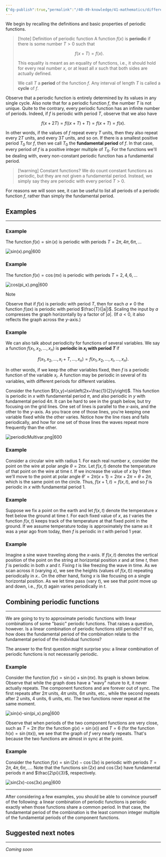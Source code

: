 ```yaml
---
{"dg-publish":true,"permalink":"/40-49-knowledge/41-mathematics/differential-equations/fourier-series/fourier-series-solutions-ii-periodic-functions/","tags":["differential_equations"],"updated":"2025-08-02T15:51:07-07:00"}
---
```


We begin by recalling the definitions and basic properties of periodic functions.

> [!note] Definition of periodic function
> A function $f(x)$ is **periodic** if there is some number $T>0$ such that
> 
> $$f(x+T) = f(x).$$
> 
> This equality is meant as an equality of functions, i.e., it should hold for every real number $x$, or at least all $x$ such that both sides are actually defined.
> 
> We call $T$ a **period** of the function $f$. Any interval of length $T$ is called a **cycle** of $f$.


Observe that a periodic function is entirely determined by its values in any single cycle. Also note that for a periodic function $f$, the number $T$ is not unique. Quite to the contrary, every periodic function has an infinite number of periods. Indeed, if $f$ is periodic with period $T$, observe that we also have

$$
f(x+2T) = f((x+T)+T)=f(x+T)=f(x).
$$

In other words, if the values of $f$ repeat every $T$ units, then they also repeat every $2T$ units, and every $3T$ units, and so on. If there is a smallest positive period $T_0$ for $f$, then we call $T_0$ the **fundamental period** of $f$. In that case, every period of $f$ is a positive integer multiple of $T_0$. For the functions we'll be dealing with, every non-constant periodic function has a fundamental period.

> [!warning] Constant functions?
> We do count constant functions as periodic, but they are not given a fundamental period. Instead, we simply say they are periodic with every period $T>0$.

For reasons we will soon see, it can be useful to list all periods of a periodic function $f$, rather than simply the fundamental period.

## Examples
---
### Example

The function $f(x)=\sin(x)$ is periodic with periods $T=2\pi, 4\pi, 6\pi, \ldots$

![sin(x).png|600](/img/user/90-99%20Meta/91%20Images/Differential%20equations/sin(x).png)

### Example

The function $f(x)=\cos(\pi x)$ is periodic with periods $T=2, 4, 6, \ldots$

![cos(pi_x).png|600](/img/user/90-99%20Meta/91%20Images/Differential%20equations/cos(pi_x).png)

> [!note]
> Observe that if $f(x)$ is periodic with period $T$, then for each $a\neq 0$ the function $f(ax)$ is periodic with period $\frac{T}{|a|}$. Scaling the input by $a$ compresses the graph horizontally by a factor of $|a|$. (If $a<0$, it also reflects the graph across the $y$-axis.)

### Example

We can also talk about periodicity for functions of several variables. We say a function $f(x_1, x_2,\ldots, x_n)$ is **periodic in $x_i$ with period $T$** if

$$
f(x_1,x_2,...,x_i+T,...,x_n) = f(x_1,x_2,...,x_i,...,x_n).
$$

In other words, if we keep the other variables fixed, then $f$ is a periodic function of the variable $x_i$. A function may be periodic in several of its variables, with different periods for different variables.

Consider the function $f(x,y)=\sin\left(2x+\frac{1}{2}y\right)$. This function is periodic in $x$ with fundamental period $\pi$, and also periodic in $y$ with fundamental period $4\pi$. It can be hard to see in the graph below, but try focusing on the grid lines. One set of lines is parallel to the $x$-axis, and the other to the $y$-axis. As you trace one of those lines, you're keeping one variable fixed while the other varies. Notice how the line rises and falls periodically, and how for one set of those lines the waves repeat more frequently than the other.

![periodicMultivar.png|600](/img/user/90-99%20Meta/91%20Images/Differential%20equations/periodicMultivar.png)

### Example

Consider a circular wire with radius 1. For each real number $x$, consider the point on the wire at polar angle $\theta = 2\pi x$. Let $f(x,t)$ denote the temperature of that point on the wire at time $t$. If we increase the value of $x$ by 1 then we'll move to the point at polar angle $\theta' = 2\pi(x+1) = 2\pi x+2\pi = \theta+2\pi$, which is the same point on the circle. Thus, $f(x+1,t)=f(x,t)$, and so $f$ is periodic in $x$ with fundamental period 1.

### Example

Suppose we fix a point on the earth and let $f(x,t)$ denote the temperature $x$ feet below the ground at time $t$. For each fixed value of $x$, as $t$ varies the function $f(x,t)$ keeps track of the temperature at that fixed point in the ground. If we assume temperature today is approximately the same as it was a year ago from today, then $f$ is periodic in $t$ with period 1 year.

### Example

Imagine a sine wave traveling along the $x$-axis. If $f(x,t)$ denotes the vertical position of the point on the string at horizontal position $x$ and at time $t$, then $f$ is periodic in both $x$ and $t$. Fixing $t$ is like freezing the wave in time. As we scan across it (varying $x$), we see the heights (values of $f(x,t)$) repeating periodically in $x$.. On the other hand, fixing $x$ is like focusing on a single horizontal position. As we let time pass (vary $t$), we see that point move up and down, i.e., $f(x,t)$ again varies periodically in $t$.


## Combining periodic functions
---

We are going to try to approximate periodic functions with linear combinations of some "basic" periodic functions. That raises a question, however. Is a linear combination of periodic functions still periodic? If so, how does the fundamental period of the combination relate to the fundamental period of the individual functions?

The answer to the first question might surprise you: a linear combination of periodic functions is not necessarily periodic.

### Example

Consider the function $f(x)=\sin(x)+\sin(\pi x)$. Its graph is shown below. Observe that while the graph does have a "wavy" nature to it, it never actually repeats. The component functions  and  are forever out of sync. The first repeats after $2\pi$ units, $4\pi$ units, $6\pi$ units, etc., while the second repeats after 2 units, 4 units, 6 units, etc. The two functions never repeat at the same moment.

![sin(x)-sin(pi_x).png|600](/img/user/90-99%20Meta/91%20Images/Differential%20equations/sin(x)-sin(pi_x).png)

Observe that when periods of the two component functions are very close, such as $T=2\pi$ (for the function $g(x)=\sin(x)$) and $T=6$ (for the function $h(x)=\sin(\pi x)$), we see that the graph of $f$ very nearly repeats. That's because the two functions are almost in sync at the point.

### Example

Consider the function $f(x)=\sin(2x)-\cos(3x)$ is periodic with periods $T=2\pi, 4\pi, 6\pi, \ldots$. Note that the functions $\sin(2x)$ and $\cos(3x)$ have fundamental periods $\pi$ and $\frac{2\pi}{3}$, respectively.

![sin(2x)-cos(3x).png|600](/img/user/90-99%20Meta/91%20Images/Differential%20equations/sin(2x)-cos(3x).png)

---

After considering a few examples, you should be able to convince yourself of the following: a linear combination of periodic functions is periodic exactly when those functions share a common period. In that case, the fundamental period of the combination is the least common integer multiple of the fundamental periods of the component functions.

## Suggested next notes
---

*Coming soon*
